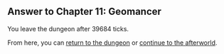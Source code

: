 ## Answer to Chapter 11: Geomancer

You leave the dungeon after 39684 ticks.

From here, you can [return to the dungeon](../../../chapters/11/geomancer.md) or [continue to the afterworld](../../../afterworld.md).
